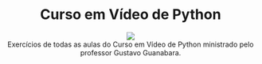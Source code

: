 <h1 align="center">Curso em Vídeo de Python</h1>

<div align="center">
    <img src="https://github.com/user-attachments/assets/aab4c4bc-f667-4c1e-bf0a-854583972a6b" />
</div>

<div align="center">Exercícios de todas as aulas do Curso em Vídeo de Python ministrado pelo professor Gustavo Guanabara.</div>

